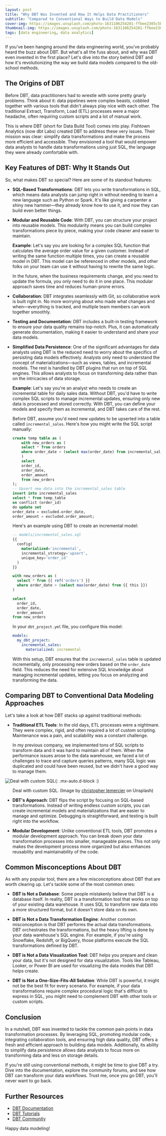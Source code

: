 ```yaml
---
layout: post
title: "Why DBT Was Invented and How It Helps Data Practitioners"
subtitle: "Compared to Conventional Ways to Build Data Models"
cover-img: https://images.unsplash.com/photo-1631106254201-ffbee2305c5b?q=80&w=2370&auto=format&fit=crop&ixlib=rb-4.0.3&ixid=M3wxMjA3fDB8MHxwaG90by1wYWdlfHx8fGVufDB8fHx8fA%3D%3D
thumbnail-img: https://images.unsplash.com/photo-1631106254201-ffbee2305c5b?q=80&w=2370&auto=format&fit=crop&ixlib=rb-4.0.3&ixid=M3wxMjA3fDB8MHxwaG90by1wYWdlfHx8fGVufDB8fHx8fA%3D%3D
tags: [data engineering, data analytics]
---
```


If you've been hanging around the data engineering world, you've probably heard the buzz about DBT. But what's all the fuss about, and why was DBT even invented in the first place? Let's dive into the story behind DBT and how it's revolutionizing the way we build data models compared to the old-school methods.

## The Origins of DBT

Before DBT, data practitioners had to wrestle with some pretty gnarly problems. Think about it: data pipelines were complex beasts, cobbled together with various tools that didn't always play nice with each other. The traditional Extract, Transform, Load (ETL) processes were a major headache, often requiring custom scripts and a lot of manual work.

This is where DBT (short for Data Build Tool) comes into play. Fishtown Analytics (now dbt Labs) created DBT to address these very issues. Their mission was clear: simplify data transformations and make the process more efficient and accessible. They envisioned a tool that would empower data analysts to handle data transformations using just SQL, the language they were already comfortable with.

## Key Features of DBT: Why It Stands Out

So, what makes DBT so special? Here are some of its standout features:

- **SQL-Based Transformations**: DBT lets you write transformations in SQL, which means data analysts can jump right in without needing to learn a new language such as Python or Spark. It's like giving a carpenter a shiny new hammer—they already know how to use it, and now they can build even better things.

- **Modular and Reusable Code**: With DBT, you can structure your project into reusable models. This modularity means you can build complex transformations piece by piece, making your code cleaner and easier to maintain.

    **Example**: Let's say you are looking for a complex SQL function that calculates the average order value for a given customer. Instead of writing the same function multiple times, you can create a reusable model in DBT. This model can be referenced in other models, and other folks on your team can use it without having to rewrite the same logic.

    In the future, when the business requirements change, and you need to update the formula, you only need to do it in one place. This modular approach saves time and reduces human-prone errors.

- **Collaboration**: DBT integrates seamlessly with Git, so collaborative work is built right in. No more worrying about who made what changes and when—everything is tracked, and multiple team members can work together smoothly.

- **Testing and Documentation**: DBT includes a built-in testing framework to ensure your data quality remains top-notch. Plus, it can automatically generate documentation, making it easier to understand and share your data models.

- **Simplified Data Persistence**: One of the significant advantages for data analysts using DBT is the reduced need to worry about the specifics of persisting data models effectively. Analysts only need to understand the concept of materializations—such as views, tables, and incremental models. The rest is handled by DBT plugins that run on top of SQL engines. This allows analysts to focus on transforming data rather than on the intricacies of data storage.

    **Example**: Let's say you're an analyst who needs to create an incremental table for daily sales data. Without DBT, you'd have to write complex SQL scripts to manage incremental updates, ensuring only new data is processed and stored correctly. With DBT, you can define your models and specify them as incremental, and DBT takes care of the rest.

    Before DBT, assume you'd need new updates to be upserted into a table called `incremental_sales`. Here's how you might write the SQL script manually:

    ```sql
    create temp table as (
        with new_orders as (
        select * from orders
        where order_date > (select max(order_date) from incremental_sales)
        )
        select
        order_id,
        order_date,
        order_amount
        from new_orders
    );
    -- Upsert new data into the incremental_sales table
    insert into incremental_sales
    select * from temp_table
    on conflict (order_id)
    do update set
    order_date = excluded.order_date,
    order_amount = excluded.order_amount;
    ```

    Here's an example using DBT to create an incremental model:

    ```sql
    -- models/incremental_sales.sql
    {{
      config(
        materialized='incremental',
        incremental_strategy='upsert',
        unique_key='order_id'
      )
    }}

    with new_orders as (
      select * from {{ ref('orders') }}
      where order_date > (select max(order_date) from {{ this }})
    )

    select
      order_id,
      order_date,
      order_amount
    from new_orders
    ```

    In your `dbt_project.yml` file, you configure this model:

    ```yaml
    models:
      my_dbt_project:
        incremental_sales:
          materialized: incremental
    ```

    With this setup, DBT ensures that the `incremental_sales` table is updated incrementally, only processing new orders based on the `order_date` field. This reduces the need for extensive SQL knowledge about managing incremental updates, letting you focus on analyzing and transforming the data.

## Comparing DBT to Conventional Data Modeling Approaches

Let's take a look at how DBT stacks up against traditional methods:

- **Traditional ETL Tools**: In the old days, ETL processes were a nightmare. They were complex, rigid, and often required a lot of custom scripting. Maintenance was a pain, and scalability was a constant challenge.

    In my previous company, we implemented tons of SQL scripts to transform data and it was hard to maintain all of them. When the performance issues arose to the data warehouse, we faced a lot of challenges to trace and capture queries patterns, many SQL logic was duplicated and could have been reused, but we didn't have a good way to manage them.

![Deal with custom SQL](https://images.unsplash.com/photo-1517669375942-946a1f02d705?q=80&w=4888&auto=format&fit=crop&ixlib=rb-4.0.3&ixid=M3wxMjA3fDB8MHxwaG90by1wYWdlfHx8fGVufDB8fHx8fA%3D%3D){: .mx-auto.d-block :}
<p align = "center">
Deal with custom SQL. (Image by <a href="https://unsplash.com/@elevantarts">christopher lemercier</a> on Unsplash)
</p>

- **DBT's Approach**: DBT flips the script by focusing on SQL-based transformations. Instead of writing endless custom scripts, you can create incremental models and materializations that are easier to manage and optimize. Debugging is straightforward, and testing is built right into the workflow.

- **Modular Development**: Unlike conventional ETL tools, DBT promotes a modular development approach. You can break down your data transformation processes into smaller, manageable pieces. This not only makes the development process more organized but also enhances reusability and maintainability of the code.

## Common Misconceptions About DBT

As with any popular tool, there are a few misconceptions about DBT that are worth clearing up. Let's tackle some of the most common ones:

- **DBT is Not a Database**: Some people mistakenly believe that DBT is a database itself. In reality, DBT is a transformation tool that works on top of your existing data warehouse. It uses SQL to transform raw data into a more structured format, but it doesn't store data on its own.

- **DBT is Not a Data Transformation Engine**: Another common misconception is that DBT performs the actual data transformations. DBT orchestrates the transformations, but the heavy lifting is done by your data warehouse's SQL engine. For example, if you're using Snowflake, Redshift, or BigQuery, those platforms execute the SQL transformations defined by DBT.

- **DBT is Not a Data Visualization Tool**: DBT helps you prepare and clean your data, but it's not designed for data visualization. Tools like Tableau, Looker, or Power BI are used for visualizing the data models that DBT helps create.

- **DBT is Not a One-Size-Fits-All Solution**: While DBT is powerful, it might not be the best fit for every scenario. For example, if your data transformations require complex procedural logic that's difficult to express in SQL, you might need to complement DBT with other tools or custom scripts.

## Conclusion

In a nutshell, DBT was invented to tackle the common pain points in data transformation processes. By leveraging SQL, promoting modular code, integrating collaboration tools, and ensuring high data quality, DBT offers a fresh and efficient approach to building data models. Additionally, its ability to simplify data persistence allows data analysts to focus more on transforming data and less on storage details.

If you're still using conventional methods, it might be time to give DBT a try. Dive into the documentation, explore the community forums, and see how DBT can transform your data workflows. Trust me, once you go DBT, you'll never want to go back.

## Further Resources

- [DBT Documentation](https://docs.getdbt.com/)
- [DBT Tutorials](https://docs.getdbt.com/tutorial/setting-up)
- [DBT Community](https://community.getdbt.com/)

Happy data modeling!
